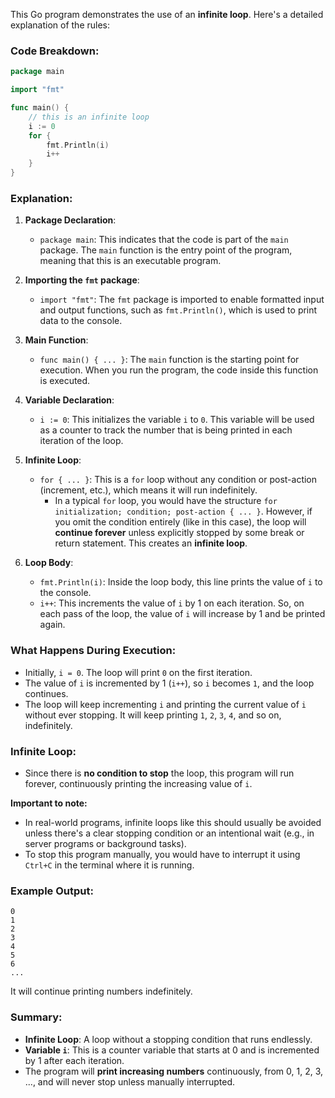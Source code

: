 This Go program demonstrates the use of an **infinite loop**. Here's a detailed explanation of the rules:

### Code Breakdown:

```go
package main

import "fmt"

func main() {
	// this is an infinite loop
	i := 0
	for {
		fmt.Println(i)
		i++
	}
}
```

### Explanation:

1. **Package Declaration**:
   - `package main`: This indicates that the code is part of the `main` package. The `main` function is the entry point of the program, meaning that this is an executable program.

2. **Importing the `fmt` package**:
   - `import "fmt"`: The `fmt` package is imported to enable formatted input and output functions, such as `fmt.Println()`, which is used to print data to the console.

3. **Main Function**:
   - `func main() { ... }`: The `main` function is the starting point for execution. When you run the program, the code inside this function is executed.

4. **Variable Declaration**:
   - `i := 0`: This initializes the variable `i` to `0`. This variable will be used as a counter to track the number that is being printed in each iteration of the loop.

5. **Infinite Loop**:
   - `for { ... }`: This is a `for` loop without any condition or post-action (increment, etc.), which means it will run indefinitely.
     - In a typical `for` loop, you would have the structure `for initialization; condition; post-action { ... }`. However, if you omit the condition entirely (like in this case), the loop will **continue forever** unless explicitly stopped by some break or return statement. This creates an **infinite loop**.
   
6. **Loop Body**:
   - `fmt.Println(i)`: Inside the loop body, this line prints the value of `i` to the console.
   - `i++`: This increments the value of `i` by 1 on each iteration. So, on each pass of the loop, the value of `i` will increase by 1 and be printed again.

### What Happens During Execution:

- Initially, `i = 0`. The loop will print `0` on the first iteration.
- The value of `i` is incremented by 1 (`i++`), so `i` becomes `1`, and the loop continues.
- The loop will keep incrementing `i` and printing the current value of `i` without ever stopping. It will keep printing `1`, `2`, `3`, `4`, and so on, indefinitely.

### Infinite Loop:

- Since there is **no condition to stop** the loop, this program will run forever, continuously printing the increasing value of `i`.
  
**Important to note:**
- In real-world programs, infinite loops like this should usually be avoided unless there's a clear stopping condition or an intentional wait (e.g., in server programs or background tasks).
- To stop this program manually, you would have to interrupt it using `Ctrl+C` in the terminal where it is running.

### Example Output:

```
0
1
2
3
4
5
6
...
```

It will continue printing numbers indefinitely.

### Summary:

- **Infinite Loop**: A loop without a stopping condition that runs endlessly.
- **Variable `i`**: This is a counter variable that starts at 0 and is incremented by 1 after each iteration.
- The program will **print increasing numbers** continuously, from 0, 1, 2, 3, ..., and will never stop unless manually interrupted.

